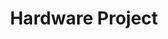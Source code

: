 ---
title: Hardware Project
name: Hardware Project
isSub: true
layout: category
parent: Project
icon: <img width="64" height="64" src="https://img.icons8.com/wired/64/processor.png" alt="processor"/>
color: "#EEDEE4"
---
